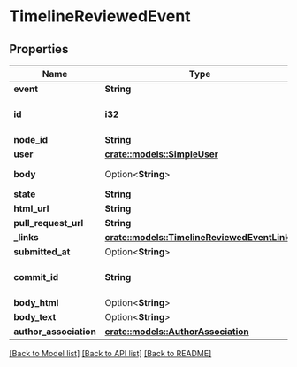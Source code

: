 # TimelineReviewedEvent

## Properties

Name | Type | Description | Notes
------------ | ------------- | ------------- | -------------
**event** | **String** |  | 
**id** | **i32** | Unique identifier of the review | 
**node_id** | **String** |  | 
**user** | [**crate::models::SimpleUser**](simple-user.md) |  | 
**body** | Option<**String**> | The text of the review. | 
**state** | **String** |  | 
**html_url** | **String** |  | 
**pull_request_url** | **String** |  | 
**_links** | [**crate::models::TimelineReviewedEventLinks**](timeline_reviewed_event__links.md) |  | 
**submitted_at** | Option<**String**> |  | [optional]
**commit_id** | **String** | A commit SHA for the review. | 
**body_html** | Option<**String**> |  | [optional]
**body_text** | Option<**String**> |  | [optional]
**author_association** | [**crate::models::AuthorAssociation**](author-association.md) |  | 

[[Back to Model list]](../README.md#documentation-for-models) [[Back to API list]](../README.md#documentation-for-api-endpoints) [[Back to README]](../README.md)


